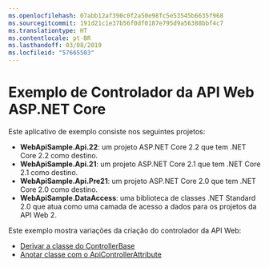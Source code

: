 ```yaml
---
ms.openlocfilehash: 07abb12af390c0f2a50e98fc5e53545b6635f968
ms.sourcegitcommit: 191d21c1e37b56f0df0187e795d9a56388bbf4c7
ms.translationtype: HT
ms.contentlocale: pt-BR
ms.lasthandoff: 03/08/2019
ms.locfileid: "57665503"
---
```

# <a name="aspnet-core-web-api-controller-sample"></a>Exemplo de Controlador da API Web ASP.NET Core

Este aplicativo de exemplo consiste nos seguintes projetos:

- **WebApiSample.Api.22**: um projeto ASP.NET Core 2.2 que tem .NET Core 2.2 como destino.
- **WebApiSample.Api.21**: um projeto ASP.NET Core 2.1 que tem .NET Core 2.1 como destino.
- **WebApiSample.Api.Pre21**: um projeto ASP.NET Core 2.0 que tem .NET Core 2.0 como destino.
- **WebApiSample.DataAccess**: uma biblioteca de classes .NET Standard 2.0 que atua como uma camada de acesso a dados para os projetos da API Web 2.

Este exemplo mostra variações da criação do controlador da API Web:

- [Derivar a classe do ControllerBase](https://docs.microsoft.com/aspnet/core/web-api#derive-class-from-controllerbase)
- [Anotar classe com o ApiControllerAttribute](https://docs.microsoft.com/aspnet/core/web-api#annotate-class-with-apicontrollerattribute)
